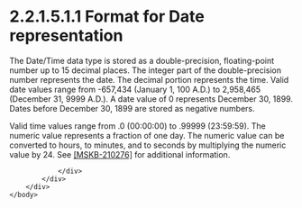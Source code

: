 <html dir="LTR" xmlns:mshelp="http://msdn.microsoft.com/mshelp" xmlns:ddue="http://ddue.schemas.microsoft.com/authoring/2003/5" xmlns:xlink="http://www.w3.org/1999/xlink" xmlns:tool="http://www.microsoft.com/tooltip">
    <head>
        <meta http-equiv="Content-Type" content="text/html; CHARSET=utf-8"></meta>
        <meta name="save" content="history"></meta>
        <title>2.2.1.5.1.1 Format for Date representation</title>
        <xml>
            <mshelp:toctitle title="2.2.1.5.1.1 Format for Date representation"></mshelp:toctitle>
            <mshelp:rltitle title="[MS-SSAS8]: Format for Date representation"></mshelp:rltitle>
            <mshelp:keyword index="A" term="a0e7b1cf-293e-4dff-a78f-8e8911ad4bc5"></mshelp:keyword>
            <mshelp:attr name="DCSext.ContentType" value="open specification"></mshelp:attr>
            <mshelp:attr name="AssetID" value="a0e7b1cf-293e-4dff-a78f-8e8911ad4bc5"></mshelp:attr>
            <mshelp:attr name="TopicType" value="kbRef"></mshelp:attr>
            <mshelp:attr name="DCSext.Title" value="[MS-SSAS8]: Format for Date representation" />
        </xml>
    </head>
    <body>
        <div id="header">
            <h1 class="heading">2.2.1.5.1.1 Format for Date representation</h1>
        </div>
        <div id="mainSection">
            <div id="mainBody">
                <div id="allHistory" class="saveHistory"></div>
                <div id="sectionSection0" class="section" name="collapseableSection">
                    

<p>The Date/Time data type is stored as a double-precision,
floating-point number up to 15 decimal places. The integer part of the
double-precision number represents the date. The decimal portion represents the
time. Valid date values range from -657,434 (January 1, 100 A.D.) to 2,958,465
(December 31, 9999 A.D.). A date value of 0 represents December 30, 1899. Dates
before December 30, 1899 are stored as negative numbers.</p>

<p>Valid time values range from .0 (00:00:00) to .99999
(23:59:59). The numeric value represents a fraction of one day. The numeric
value can be converted to hours, to minutes, and to seconds by multiplying the
numeric value by 24. See <a href="https://go.microsoft.com/fwlink/?linkid=864713">[MSKB-210276]</a> for
additional information.</p>


                </div>
            </div>
        </div>
    </body>
</html>